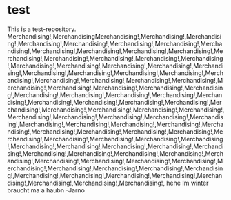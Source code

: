 # test

This is a test-repository.
Merchandising!,MerchandisingMerchandising!,Merchandising!,Merchandising!,Merchandising!,Merchandising!,Merchandising!,Merchandising!,Merchandising!,Merchandising!,Merchandising!,Merchandising!,Merchandising!,Merchandising!,Merchandising!,Merchandising!,Merchandising!,Merchandising!,Merchandising!,Merchandising!,Merchandising!,Merchandising!,Merchandising!,Merchandising!,Merchandising!,Merchandising!,Merchandising!,Merchandising!,Merchandising!,Merchandising!,Merchandising!,Merchandising!,Merchandising!,Merchandising!,Merchandising!,Merchandising!,Merchandising!,Merchandising!,Merchandising!,Merchandising!,Merchandising!,Merchandising!,Merchandising!,Merchandising!,Merchandising!,Merchandising!,Merchandising!,Merchandising!,Merchandising!,Merchandising!,Merchandising!,Merchandising!,Merchandising!,Merchandising!,Merchandising!,Merchandising!,Merchandising!,Merchandising!,Merchandising!,Merchandising!,Merchandising!,Merchandising!,Merchandising!,Merchandising!,Merchandising!,Merchandising!,Merchandising!,Merchandising!,Merchandising!,Merchandising!,Merchandising!,Merchandising!,Merchandising!,Merchandising!,Merchandising!,Merchandising!,Merchandising!,Merchandising!,Merchandising!,Merchandising!,Merchandising!,Merchandising!,Merchandising!,Merchandising!,Merchandising!,Merchandising!,Merchandising!,Merchandising!,Merchandising!,Merchandising!,Merchandising!,Merchandising!,Merchandising!,Merchandising!,Merchandising!,Merchandising!,Merchandising!,
hehe
Im winter braucht ma a haubn -Jarno
